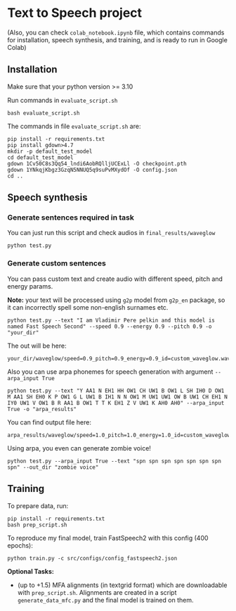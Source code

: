 # Text to Speech project

(Also, you can check `colab_notebook.ipynb` file, which contains commands for installation, speech synthesis, and training, and is ready to run in Google Colab)

## Installation

Make sure that your python version >= 3.10

Run commands in `evaluate_script.sh`
```shell 
bash evaluate_script.sh
```
The commands in file `evaluate_script.sh` are: 
```shell
pip install -r requirements.txt
pip install gdown>4.7
mkdir -p default_test_model
cd default_test_model
gdown 1Cv50C8s3Qq54_lndi6AobRQlljUCExLl -O checkpoint.pth
gdown 1YNkqjKbgz3GzqN5NNUQ5q9suPvMXydOf -O config.json
cd ..
```

## Speech synthesis

### Generate sentences required in task
You can just run this script and check audios in `final_results/waveglow`
```shell
python test.py
```

### Generate custom sentences 
You can pass custom text and create audio with different speed, pitch and energy params. 

**Note:** your text will be processed using `g2p` model from `g2p_en` package, so it can incorrectly spell
some non-english surnames etc.
```shell
python test.py --text "I am Vladimir Pere pelkin and this model is named Fast Speech Second" --speed 0.9 --energy 0.9 --pitch 0.9 -o "your_dir"
```

The out will be here: 
```
your_dir/waveglow/speed=0.9_pitch=0.9_energy=0.9_id=custom_waveglow.wav
```
Also you can use arpa phonemes for speech generation with argument `--arpa_input True`
```shell
python test.py --text "Y AA1 N EH1 HH OW1 CH UW1 B OW1 L SH IH0 D OW1 M AA1 SH EH0 K P OW1 G L UW1 B IH1 N N OW1 M UW1 UW1 OW B UW1 CH EH1 N IY0 UW1 V OW1 B R AA1 B OW1 T T K EH1 Z V UW1 K AH0 AH0" --arpa_input True -o "arpa_results"
```
You can find output file here: 
```angular2html
arpa_results/waveglow/speed=1.0_pitch=1.0_energy=1.0_id=custom_waveglow.wav
```

Using arpa, you even can generate zombie voice!
```shell
python test.py --arpa_input True --text "spn spn spn spn spn spn spn spn" --out_dir "zombie voice"
```

## Training
To prepare data, run: 
```shell
pip install -r requirements.txt
bash prep_script.sh
```

To reproduce my final model, train FastSpeech2 with this config (400 epochs): 
```shell
python train.py -c src/configs/config_fastspeech2.json
```

**Optional Tasks:**

- (up to +1.5) MFA alignments (in textgrid format) which are downloadable with `prep_script.sh`.
Alignments are created in a script `generate_data_mfc.py` and the final model
is trained on them. 
